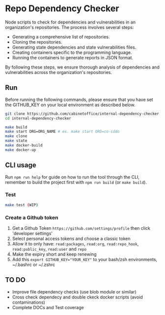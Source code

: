 # Repo Dependency Checker

Node scripts to check for dependencies and vulnerabilities in an organization's repositories. The process involves several steps:

- Generating a comprehensive list of repositories.
- Cloning the repositories.
- Generating state dependencies and state vulnerabilities files.
- Creating containers specific to the programming language.
- Running the containers to generate reports in JSON format.

By following these steps, we ensure thorough analysis of dependencies and vulnerabilities across the organization's repositories.

## Run

Before running the following commands, please ensure that you have set the GITHUB_KEY on your local environment as described below.

```bash
git clone https://github.com/cabinetoffice/internal-dependency-checker.git
cd internal-dependency-checker

make build
make start ORG=ORG_NAME # es. make start ORG=co-cddo
make clone
make state
make docker-build
make docker-up
```

## CLI usage

Run `npm run help` for guide on how to run the tool through the CLI, remember to build the project first with `npm run build` (or `make build`).

### Test

```bash
make test (WIP)
```

### Create a Github token

1. Get a Github Token `https://github.com/settings/profile` then click 'developer settings'
2. Select personal access tokens and choose a classic token
3. Allow it to only have: `read:packages`, `read:org`, `read:repo_hook`, `read:public_key`, `read:user` and `repo`
4. Make the expiry short and keep renewing
5. Add this `export GITHUB_KEY="YOUR_KEY"` to your bash/zsh environments, ~/.bashrc or ~/.zshrc

## TO DO

- Improve file dependency checks (use blob module or similar)
- Cross check dependecy and double ckeck docker scripts (avoid contaminations)
- Complete DOCs and Test coverage
